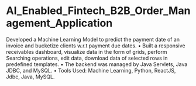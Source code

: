 # AI_Enabled_Fintech_B2B_Order_Management_Application
Developed a Machine Learning Model to predict the payment date of an invoice and bucketize clients w.r.t payment due dates. • Built a responsive receivables dashboard, visualize data in the form of grids, perform Searching operations, edit data, download data of selected rows in predefined templates. • The backend was managed by Java Servlets, Java JDBC, and MySQL. • Tools Used: Machine Learning, Python, ReactJS, Jdbc, Java, MySQL.
